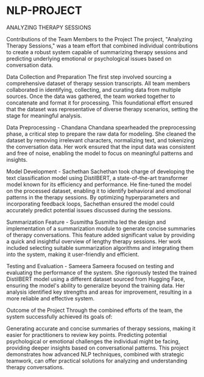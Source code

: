 # NLP-PROJECT
ANALYZING THERAPY SESSIONS

Contributions of the Team Members to the Project
The project, "Analyzing Therapy Sessions," was a team effort that combined individual contributions to create a robust system capable of summarizing therapy sessions and predicting underlying emotional or psychological issues based on conversation data.

Data Collection and Preparation
The first step involved sourcing a comprehensive dataset of therapy session transcripts. All team members collaborated in identifying, collecting, and curating data from multiple sources. Once the data was gathered, the team worked together to concatenate and format it for processing. This foundational effort ensured that the dataset was representative of diverse therapy scenarios, setting the stage for meaningful analysis.

Data Preprocessing - Chandana
Chandana spearheaded the preprocessing phase, a critical step to prepare the raw data for modeling. She cleaned the dataset by removing irrelevant characters, normalizing text, and tokenizing the conversation data. Her work ensured that the input data was consistent and free of noise, enabling the model to focus on meaningful patterns and insights.

Model Development - Sachethan
Sachethan took charge of developing the text classification model using DistilBERT, a state-of-the-art transformer model known for its efficiency and performance. He fine-tuned the model on the processed dataset, enabling it to identify behavioral and emotional patterns in the therapy sessions. By optimizing hyperparameters and incorporating feedback loops, Sachethan ensured the model could accurately predict potential issues discussed during the sessions.

Summarization Feature - Susmitha
Susmitha led the design and implementation of a summarization module to generate concise summaries of therapy conversations. This feature added significant value by providing a quick and insightful overview of lengthy therapy sessions. Her work included selecting suitable summarization algorithms and integrating them into the system, making it user-friendly and efficient.

Testing and Evaluation - Sameera
Sameera focused on testing and evaluating the performance of the system. She rigorously tested the trained DistilBERT model using a different dataset sourced from Hugging Face, ensuring the model's ability to generalize beyond the training data. Her analysis identified key strengths and areas for improvement, resulting in a more reliable and effective system.

Outcome of the Project
Through the combined efforts of the team, the system successfully achieved its goals of:

Generating accurate and concise summaries of therapy sessions, making it easier for practitioners to review key points.
Predicting potential psychological or emotional challenges the individual might be facing, providing deeper insights based on conversational patterns.
This project demonstrates how advanced NLP techniques, combined with strategic teamwork, can offer practical solutions for analyzing and understanding therapy conversations.
